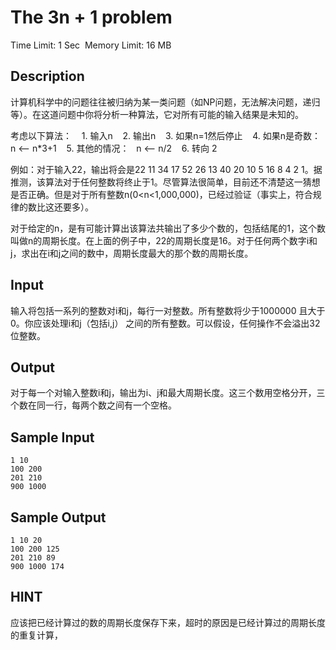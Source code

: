 # The 3n + 1 problem
Time Limit: 1 Sec  Memory Limit: 16 MB


## Description

计算机科学中的问题往往被归纳为某一类问题（如NP问题，无法解决问题，递归等）。在这道问题中你将分析一种算法，它对所有可能的输入结果是未知的。

考虑以下算法：
   1. 输入n
   2. 输出n
   3. 如果n=1然后停止
   4. 如果n是奇数： n <-- n*3+1
   5. 其他的情况：   n <-- n/2
   6. 转向 2

例如：对于输入22，输出将会是22 11 34 17 52 26 13 40 20 10 5 16 8 4 2 1。据推测，该算法对于任何整数将终止于1。尽管算法很简单，目前还不清楚这一猜想是否正确。但是对于所有整数n(0<n<1,000,000)，已经过验证（事实上，符合规律的数比这还要多）。

对于给定的n，是有可能计算出该算法共输出了多少个数的，包括结尾的1，这个数叫做n的周期长度。在上面的例子中，22的周期长度是16。对于任何两个数字i和j，求出在i和j之间的数中，周期长度最大的那个数的周期长度。


## Input
输入将包括一系列的整数对i和j，每行一对整数。所有整数将少于1000000 且大于0。你应该处理i和j（包括i,j） 之间的所有整数。可以假设，任何操作不会溢出32位整数。

## Output
对于每一个对输入整数i和j，输出为i、j和最大周期长度。这三个数用空格分开，三个数在同一行，每两个数之间有一个空格。

## Sample Input
```
1 10
100 200
201 210
900 1000
```
## Sample Output
```
1 10 20
100 200 125
201 210 89
900 1000 174
```

## HINT
应该把已经计算过的数的周期长度保存下来，超时的原因是已经计算过的周期长度的重复计算，